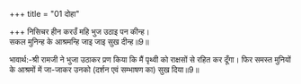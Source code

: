 +++
title = "01 दोहा"

+++
निसिचर हीन करउँ महि भुज उठाइ पन कीन्ह।  
सकल मुनिन्ह के आश्रमन्हि जाइ जाइ सुख दीन्ह॥9॥  

भावार्थ:-श्री रामजी ने भुजा उठाकर प्रण किया कि मैं पृथ्वी को राक्षसों से रहित कर दूँगा। फिर समस्त मुनियों के आश्रमों में जा-जाकर उनको (दर्शन एवं सम्भाषण का) सुख दिया॥9॥  



